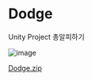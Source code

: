 # Dodge
 Unity Project
 총알피하기
 
 ![image](https://user-images.githubusercontent.com/86696817/156313008-0dd38de6-970c-4737-b2e4-a6dd07fc1441.png)

[Dodge.zip](https://github.com/gyullo18/Dodge/files/8167452/Dodge.zip)
